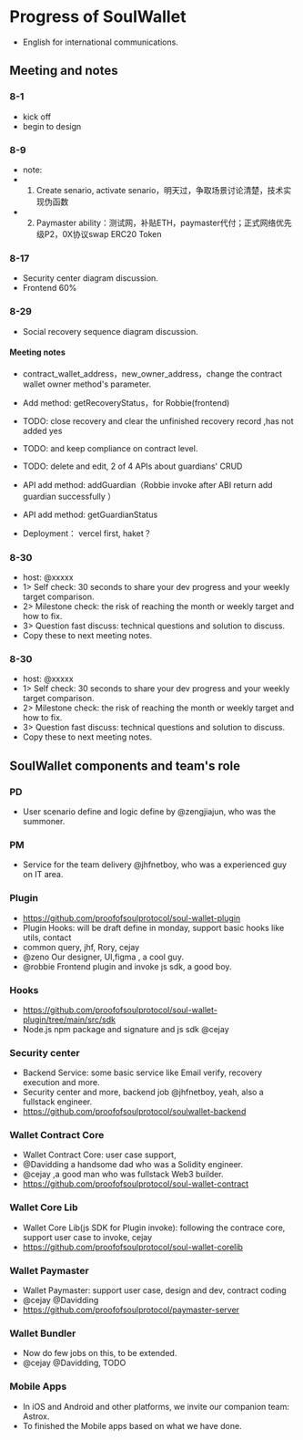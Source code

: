 
# Progress of SoulWallet
+ English for international communications.

## Meeting and notes
### 8-1
+ kick off 
+ begin to design

### 8-9
+ note:
+ 1. Create senario, activate senario，明天过，争取场景讨论清楚，技术实现伪函数
+ 2. Paymaster ability：测试网，补贴ETH，paymaster代付；正式网络优先级P2，0X协议swap ERC20 Token

### 8-17
+ Security center diagram discussion.
+ Frontend 60%

### 8-29
+ Social recovery sequence diagram discussion.

#### Meeting notes
+ contract_wallet_address，new_owner_address，change the contract wallet owner method's parameter.

+ Add method: getRecoveryStatus，for Robbie(frontend)

+ TODO: close recovery and clear the unfinished recovery record ,has not added yes
+ TODO: and keep compliance on contract level.

+ TODO: delete and edit, 2 of 4 APIs about guardians' CRUD

+ API add method: addGuardian（Robbie invoke after ABI return add guardian successfully ）
+ API add method: getGuardianStatus

+ Deployment： vercel first, haket？

### 8-30
+ host: @xxxxx
+ 1> Self check: 30 seconds to share your dev progress and your weekly target comparison.
+ 2> Milestone check: the risk of reaching the month or weekly target and how to fix.
+ 3> Question fast discuss: technical questions and solution to discuss.
+ Copy these to next meeting notes.

### 8-30
+ host: @xxxxx
+ 1> Self check: 30 seconds to share your dev progress and your weekly target comparison.
+ 2> Milestone check: the risk of reaching the month or weekly target and how to fix.
+ 3> Question fast discuss: technical questions and solution to discuss.
+ Copy these to next meeting notes.

## SoulWallet components and team's role
### PD
+ User scenario define and logic define by @zengjiajun, who was the summoner.
### PM
+ Service for the team delivery @jhfnetboy, who was a experienced guy on IT area.
### Plugin
+ https://github.com/proofofsoulprotocol/soul-wallet-plugin
+ Plugin Hooks: will be draft define in monday, support basic hooks like utils, contact 
+ common query, jhf, Rory, cejay
+ @zeno Our designer, UI,figma , a cool guy.
+ @robbie Frontend plugin and invoke js sdk, a good boy.

### Hooks
+ https://github.com/proofofsoulprotocol/soul-wallet-plugin/tree/main/src/sdk
+ Node.js npm package and signature and js sdk @cejay 
### Security center
+ Backend Service: some basic service like Email verify, recovery execution and more.
+ Security center and more, backend job @jhfnetboy, yeah, also a fullstack engineer.
+ https://github.com/proofofsoulprotocol/soulwallet-backend
### Wallet Contract Core
+ Wallet Contract Core: user case support,
+ @Davidding  a handsome dad who was a Solidity engineer.
+ @cejay ,a good man who was fullstack Web3 builder. 
+ https://github.com/proofofsoulprotocol/soul-wallet-contract
### Wallet Core Lib
+ Wallet Core Lib(js SDK for Plugin invoke): following the contrace core, support user case to invoke, cejay
+ https://github.com/proofofsoulprotocol/soul-wallet-corelib

### Wallet Paymaster
+ Wallet Paymaster: support user case, design and dev, contract coding
+ @cejay @Davidding
+ https://github.com/proofofsoulprotocol/paymaster-server

### Wallet Bundler
+ Now do few jobs on this, to be extended.
+ @cejay @Davidding, TODO

### Mobile Apps
+ In iOS and Android and other platforms, we invite our companion team: Astrox.
+ To finished the Mobile apps based on what we have done.
